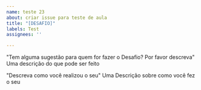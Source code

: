 ```yaml
---
name: teste 23
about: criar issue para teste de aula
title: "[DESAFIO]"
labels: Test
assignees: ''

---
```


"Tem alguma sugestão para quem for fazer o Desafio? Por favor descreva"
Uma descrição do que pode ser feito

"Descreva como você realizou o seu"
Uma Descrição sobre como você fez o seu
